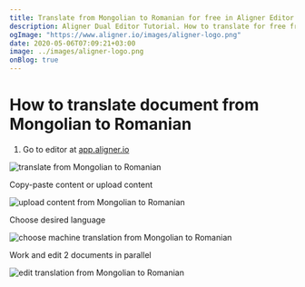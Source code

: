 ```yaml
---
title: Translate from Mongolian to Romanian for free in Aligner Editor
description: Aligner Dual Editor Tutorial. How to translate for free from Mongolian to Romanian. Aligner is multilingual document management platform. 
ogImage: "https://www.aligner.io/images/aligner-logo.png"
date: 2020-05-06T07:09:21+03:00
image: ../images/aligner-logo.png
onBlog: true
---
```


# How to translate document from Mongolian to Romanian

1. Go to editor at [app.aligner.io](https://app.aligner.io "Aligner App web page")

![translate from Mongolian to Romanian](../aligner-blank-editor.png "translate from Mongolian to Romanian")

Copy-paste content or upload content

![upload content from Mongolian to Romanian](../aligner-uploaded-document.png "upload content from Mongolian to Romanian")

Choose desired language

![choose machine translation from Mongolian to Romanian](../aligner-language-dropdown.png "choose machine translation from Mongolian to Romanian")

Work and edit 2 documents in parallel

![edit translation from Mongolian to Romanian](../aligner-double-sitded-editor.png "edit translation from Mongolian to Romanian")

